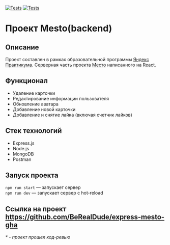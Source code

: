 [![Tests](../../actions/workflows/tests-13-sprint.yml/badge.svg)](../../actions/workflows/tests-13-sprint.yml) [![Tests](../../actions/workflows/tests-14-sprint.yml/badge.svg)](../../actions/workflows/tests-14-sprint.yml)
# Проект Mesto(backend)

## Описание
Проект составлен в рамках образовательной программы <a href="https://practicum.yandex.ru/">Яндекс Практикума</a>. Серверная часть проекта <a href ="https://github.com/berealdude/react-mesto-auth.git">Место</a> написанного на React.

## Функционал
* Удаление карточки
* Редактирование информации пользователя
* Обновление аватара
* Добавление новой карточки
* Добавление и снятие лайка (включая счетчик лайков)

## Стек технологий
* Express.js
* Node.js
* MongoDB
* Postman

## Запуск проекта
`npm run start` — запускает сервер   
`npm run dev` — запускает сервер с hot-reload

## Ссылка на проект https://github.com/BeRealDude/express-mesto-gha 
<i>* - проект прошел код-ревью</i>
